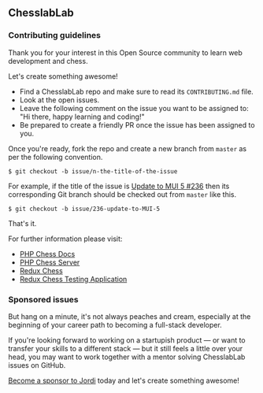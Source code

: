 ## ChesslabLab
### Contributing guidelines

Thank you for your interest in this Open Source community to learn web development and chess.

Let's create something awesome!

- Find a ChesslabLab repo and make sure to read its `CONTRIBUTING.md` file.
- Look at the open issues.
- Leave the following comment on the issue you want to be assigned to: "Hi there, happy learning and coding!"
- Be prepared to create a friendly PR once the issue has been assigned to you.

Once you're ready, fork the repo and create a new branch from `master` as per the following convention.

```text
$ git checkout -b issue/n-the-title-of-the-issue
```

For example, if the title of the issue is [Update to MUI 5 #236](https://github.com/chesslablab/redux-chess/issues/236) then its corresponding Git branch should be checked out from `master` like this.

```text
$ git checkout -b issue/236-update-to-MUI-5
```

That's it.

For further information please visit:

- [PHP Chess Docs](https://php-chess.readthedocs.io/en/latest/)
- [PHP Chess Server](https://github.com/chesslablab/chess-server)
- [Redux Chess](https://github.com/chesslablab/redux-chess)
- [Redux Chess Testing Application](https://github.com/chesslablab/testing-redux-chess)

### Sponsored issues

But hang on a minute, it's not always peaches and cream, especially at the beginning of your career path to becoming a full-stack developer.

If you're looking forward to working on a startupish product — or want to transfer your skills to a different stack — but it still feels a little over your head, you may want to work together with a mentor solving ChesslabLab issues on GitHub.

[Become a sponsor to Jordi](https://github.com/sponsors/programarivm?frequency=one-time) today and let's create something awesome!
